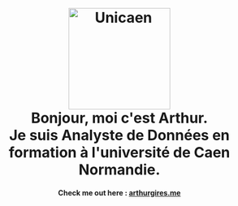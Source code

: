 <h1 align="center">
  <br>
  <a href="https://www.unicaen.fr/"><img src="https://www.unicaen.fr/wp-content/uploads/2020/10/logos-Marianne-UNICAEN-1536x507.jpg" alt="Unicaen" width="200"></a>
  <br>
  Bonjour, moi c'est Arthur.
  <br>
  Je suis Analyste de Données en formation à l'université de Caen Normandie.
  <br>
</h1>

<h4 align="center">
    Check me out here : <a href="https://arthurgires.me" target="_blank">arthurgires.me</a> 
</h4>

